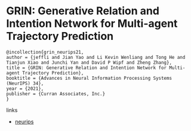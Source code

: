 # GRIN: Generative Relation and Intention Network for Multi-agent Trajectory Prediction

```
@incollection{grin_neurips21,
author = {jeffli and Jian Yao and Li Kevin Wenliang and Tong He and Tianjun Xiao and Junchi Yan and David P Wipf and Zheng Zhang},
title = {GRIN: Generative Relation and Intention Network for Multi-agent Trajectory Prediction},
booktitle = {Advances in Neural Information Processing Systems (NeurIPS) 34},
year = {2021},
publisher = {Curran Associates, Inc.}
}
```

links
- [neurips](https://neurips.cc/Conferences/2021/ScheduleMultitrack?event=27026)
